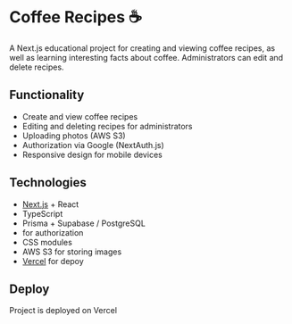# Coffee Recipes ☕️

A Next.js educational project for creating and viewing coffee recipes, as well as learning interesting facts about coffee. Administrators can edit and delete recipes.

## Functionality

-   Create and view coffee recipes
-   Editing and deleting recipes for administrators
-   Uploading photos (AWS S3)
-   Authorization via Google (NextAuth.js)
-   Responsive design for mobile devices

## Technologies

-   [Next.js](https://nextjs.org) + React
-   TypeScript
-   Prisma + Supabase / PostgreSQL
-   for authorization
-   CSS modules
-   AWS S3 for storing images
-   [Vercel](https://vercel.com) for depoy

## Deploy

Project is deployed on Vercel
